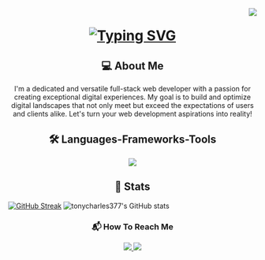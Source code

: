 <!--visitors count-->
<img align="right" src="https://komarev.com/ghpvc/?username=tonycharles377&style=flat-square&color=blue"/>

<!--Typing SVG-->
<h1 align="center">
<a href="https://git.io/typing-svg"><img src="https://readme-typing-svg.demolab.com?font=Fira+Code&weight=1000&size=30&duration=6000&pause=1000&color=8D2DFF&center=true&vCenter=true&random=false&width=435&lines=Hello+World!+%F0%9F%91%8B;I'm+Charles+Omondi;A+Full-stack+Web+Dev+%F0%9F%91%A8%E2%80%8D%F0%9F%92%BB" alt="Typing SVG" /></a>
</h1>

<h2 align="center">💻 About Me</h2>

<div align="center">
  <p>I'm a dedicated and versatile full-stack web developer with a passion for creating exceptional digital experiences.
  My goal is to build and optimize digital landscapes that not only meet but exceed the expectations of users and clients
  alike. Let's turn your web development aspirations into reality!</p>
</div>

<h2 align="center">🛠 Languages-Frameworks-Tools</h2>

<div align="center">
  <a href="https://skillicons.dev">
    <img src="https://skillicons.dev/icons?i=js,html,css,ruby,rails,python,c,vscode,git,bash,wordpress,react,nodejs,figma&perline=7" />
  </a>
</div>


<h2 align="center">🥇 Stats</h2>

[![GitHub Streak](https://github-readme-streak-stats-flame-delta.vercel.app?user=tonycharles377&theme=highcontrast)](https://git.io/streak-stats)      ![tonycharles377's GitHub stats](https://github-readme-stats.vercel.app/api?username=tonycharles377&show_icons=true&theme=highcontrast)


<div align="center">
  <h3 align="center">📬 How To Reach Me</h3>
  <a href="https://www.linkedin.com/in/charles-omondi">
    <img src="https://img.shields.io/badge/LinkedIn-0077B5?style=for-the-badge&logo=linkedin&logoColor=white"/>
  </a>

  <a href="mailto:tonycharles377@gmail.com">
    <img src="https://img.shields.io/badge/Gmail-D14836?style=for-the-badge&logo=gmail&logoColor=white"/>
  </a>
 
</div>


<!---
tonycharles377/tonycharles377 is a ✨ special ✨ repository because its `README.md` (this file) appears on your GitHub profile.
You can click the Preview link to take a look at your changes.
--->
